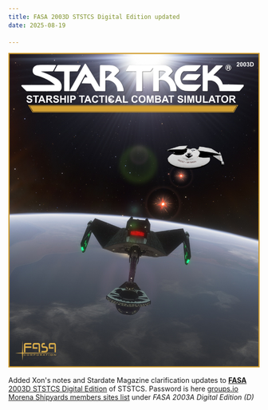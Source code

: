 ```yaml
---
title: FASA 2003D STSTCS Digital Edition updated
date: 2025-08-19

---
```

![FASATrek](/images/2003D.jpg)

Added Xon's notes and Stardate Magazine clarification updates to [**FASA** 2003D STSTCS Digital Edition](https://ststcs.netlify.app) of STSTCS. Password is here [groups.io Morena Shipyards members sites list](https://thefasastartrekuniversee-group.groups.io/g/MorenaShipyards/table?id=25057) under *FASA 2003A Digital Edition (D)*